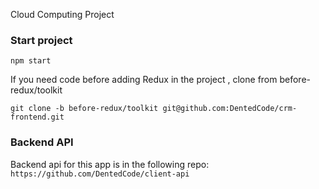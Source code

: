 Cloud Computing Project

### Start project

`npm start`

If you need code before adding Redux in the project , clone from before-redux/toolkit

`git clone -b before-redux/toolkit git@github.com:DentedCode/crm-frontend.git`

### Backend API

Backend api for this app is in the following repo:
`https://github.com/DentedCode/client-api`
